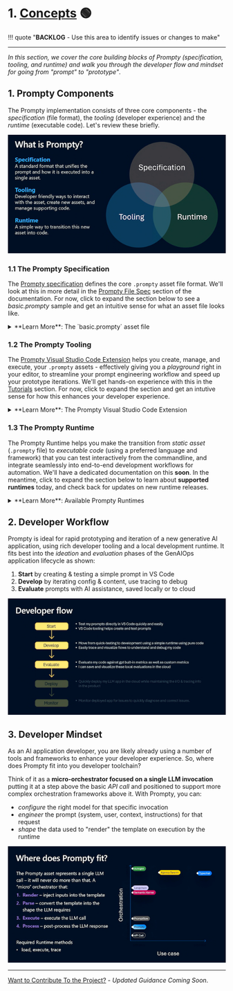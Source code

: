 # 1. [Concepts](https://www.prompty.ai/docs/getting-started/concepts) 🟢

!!! quote "**BACKLOG** - Use this area to identify issues or changes to make"

---

_In this section, we cover the core building blocks of Prompty (specification, tooling, and runtime) and walk you through the developer flow and mindset for going from "prompt" to "prototype"_.



## 1. Prompty Components

The Prompty implementation consists of three core components - the _specification_ (file format), the _tooling_ (developer experience) and the _runtime_ (executable code). Let's review these briefly.

![What is Prompty?](./../img/01-what-is-prompty.png)


### 1.1 The Prompty Specification

The [Prompty specification](https://github.com/microsoft/prompty/blob/main/Prompty.yaml) defines the core `.prompty` asset file format. We'll look at this in more detail in the [Prompty File Spec](/docs/prompty-file-spec) section of the documentation. For now, click to expand the section below to see a _basic.prompty_ sample and get an intuitive sense for what an asset file looks like.

<details>
<summary> **Learn More**: The `basic.prompty` asset file </summary>

  ```markdown
  ---
  name: Basic Prompt
  description: A basic prompt that uses the GPT-3 chat API to answer questions
  authors:
    - sethjuarez
    - jietong
  model:
    api: chat
    configuration:
      api_version: 2023-12-01-preview
      azure_endpoint: ${env:AZURE_OPENAI_ENDPOINT}
      azure_deployment: ${env:AZURE_OPENAI_DEPLOYMENT:gpt-35-turbo}
  sample:
    firstName: Jane
    lastName: Doe
    question: What is the meaning of life?
  ---
  system:
  You are an AI assistant who helps people find information.
  As the assistant, you answer questions briefly, succinctly, 
  and in a personable manner using markdown and even add some personal flair with appropriate emojis.

  # Customer
  You are helping {{firstName}} {{lastName}} to find answers to their questions.
  Use their name to address them in your responses.

  user:
  {{question}}
  ```

</details>

### 1.2 The Prompty Tooling

The [Prompty Visual Studio Code Extension](https://marketplace.visualstudio.com/items?itemName=ms-toolsai.prompty) helps you create, manage, and execute, your `.prompty` assets - effectively giving you a _playground_ right in your editor, to streamline your prompt engineering workflow and speed up your prototype iterations. We'll get hands-on experience with this in the [Tutorials](/docs/tutorials) section. For now, click to expand the section and get an intutive sense for how this enhances your developer experience.

<details>
<summary> **Learn More**: The Prompty Visual Studio Code Extension </summary>

- [Install the extension](https://marketplace.visualstudio.com/items?itemName=ms-toolsai.prompty) in your Visual Studio Code environment to get the following features out-of-the-box:
- Create a default `basic.prompty` starter asset - then configure models and customize content.
- Create the "pre-configured" starter assets for [GitHub Marketplace Models](https://github.com/marketplace/models) in _serverless_ mode.
- Create "starter code" from the asset for popular frameworks (e.g., LangChain)
- Use the _prompty_ commandline tool to execute a `.prompty` asset and "chat" with your model.
- Use _settings_ to create _named_ model configurations for reuse
- Use toolbar icon to view and switch quickly between named configurations
- View the "runs" history, and drill down into a run with a built-in trace viewer.

</details>

### 1.3 The Prompty Runtime

The Prompty Runtime helps you make the transition from _static asset_ (`.prompty` file) to _executable code_ (using a preferred language and framework) that you can test interactively from the commandline, and integrate seamlessly into end-to-end development workflows for automation. We'll have a dedicated documentation on this **soon**. In the meantime, click to expand the section below to learn about **supported runtimes** today, and check back for updates on new runtime releases.

<details>
<summary> **Learn More**: Available Prompty Runtimes </summary>

Core runtimes provide the base package needed to run the Prompty asset with code. Prompty currently has two core runtimes, with more support coming.
* [Prompty Core (python)](https://pypi.org/project/prompty/) → Available _in preview_. 
* Prompty Core (csharp) → In _active development_.

Enhanced runtimes add support for orchestration frameworks, enabling complex workflows with Prompty assets:
* [Prompt flow](https://microsoft.github.io/promptflow/) → Python core
* [LangChain (python)](https://pypi.org/project/langchain-prompty/) → Python core (_experimental_) 
* [Semantic Kernel](https://learn.microsoft.com/semantic-kernel/) → C# core

</details>


## 2. Developer Workflow

Prompty is ideal for rapid prototyping and iteration of a new generative AI application, using rich developer tooling and a local development runtime. It fits best into the _ideation_ and _evaluation_ phases of the GenAIOps application lifecycle as shown:

1. **Start** by creating & testing a simple prompt in VS Code
2. **Develop** by iterating config & content, use tracing to debug
3. **Evaluate** prompts with AI assistance, saved locally or to cloud

![How do we use prompty?](./../img/02-build-with-prompty.png)


## 3. Developer Mindset

As an AI application developer, you are likely already using a number of tools and frameworks to enhance your developer experience. So, where does Prompty fit into you developer toolchain? 

Think of it as a **micro-orchestrator focused on a single LLM invocation** putting it at a step above the basic _API call_ and positioned to support more complex orchestration frameworks above it. With Prompty, you can:
 - _configure_ the right model for that specific invocation
 - _engineer_ the prompt (system, user, context, instructions) for that request
 - _shape_ the data used to "render" the template on execution by the runtime

![Where does this fit?](./../img/03-micro-orchestrator-mindset.png)

---
[Want to Contribute To the Project?](/docs/contributing/) - _Updated Guidance Coming Soon_.
